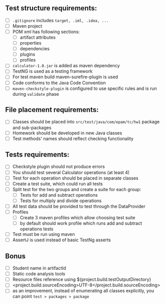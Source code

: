 ## Test structure requirements:
- [ ] `.gitignore` includes `target, .iml, .idea, ...`
- [ ] Maven project
- [ ] POM xml has following sections:
  - [ ] artifact attributes
  - [ ] properties
  - [ ] dependencies
  - [ ] plugins
  - [ ] profiles
- [ ] `calculator-1.0.jar` is added as maven dependency
- [ ] TestNG is used as a testing framework
- [ ] For test maven build maven-surefire-plugin is used
- [ ] Code conforms to the Java Code Convention
- [ ] `maven-checkstyle-plugin` is configured to use specific rules and is run during  `validate` phase

## File placement requirements:
- [ ] Classes should be placed into `src/test/java/com/epam/tc/hw1` package and sub-packages
- [ ] Homework should be developed in new Java classes
- [ ] Test methods' names should reflect checking functionality

## Tests requirements:
- [ ] Checkstyle plugin should not produce errors
- [ ] You should test several Calculator operations (at least 4)
- [ ] Test for each operation should be placed in separate classes
- [ ] Create a test suite, which could run all tests
- [ ] Split test for the two groups and create a suite for each group:
  - [ ] Tests for add and subtract operations
  - [ ] Tests for multiply and divide operations
- [ ] All test data should be provided to test through the DataProvider
- [ ] Profiles
  - [ ] Create 3 maven profiles which allow choosing test suite
  - [ ] by default should work profile which runs add and subtract operations tests
- [ ] Test must be run using maven
- [ ] AssertJ is used instead of basic TestNg asserts

## Bonus
- [ ] Student name in artifactId
- [ ] Static code analysis tools
- [ ] Resource files reference using ${project.build.testOutputDirectory}
- [ ] <project.build.sourceEncoding>UTF-8</project.build.sourceEncoding>
- [ ] as an improvement, instead of enumerating all classes explicitly, you can point `test > packages > package`